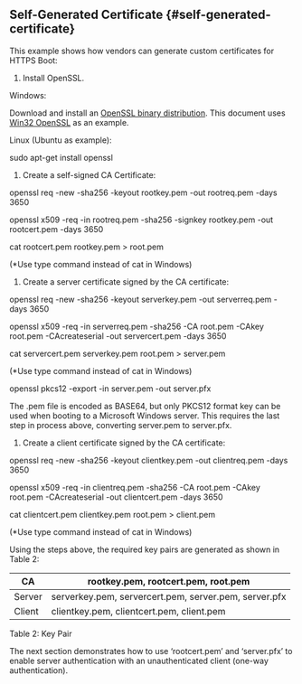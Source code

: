 ## Self-Generated Certificate {#self-generated-certificate}

This example shows how vendors can generate custom certificates for HTTPS Boot:

1.  Install OpenSSL.

Windows:

Download and install an [OpenSSL binary distribution](https://www.openssl.org/community/binaries.html). This document uses [Win32 OpenSSL](https://slproweb.com/products/Win32OpenSSL.html) as an example.

Linux (Ubuntu as example):

sudo apt-get install openssl

1.  Create a self-signed CA Certificate:

openssl req -new -sha256 -keyout rootkey.pem -out rootreq.pem -days 3650

openssl x509 -req -in rootreq.pem -sha256 -signkey rootkey.pem -out rootcert.pem -days 3650

cat rootcert.pem rootkey.pem &gt; root.pem

(*Use type command instead of cat in Windows)

1.  Create a server certificate signed by the CA certificate:

openssl req -new -sha256 -keyout serverkey.pem -out serverreq.pem -days 3650

openssl x509 -req -in serverreq.pem -sha256 -CA root.pem -CAkey root.pem -CAcreateserial -out servercert.pem -days 3650

cat servercert.pem serverkey.pem root.pem &gt; server.pem

(*Use type command instead of cat in Windows)

openssl pkcs12 -export -in server.pem -out server.pfx

The .pem file is encoded as BASE64, but only PKCS12 format key can be used when booting to a Microsoft Windows server. This requires the last step in process above, converting server.pem to server.pfx.

1.  Create a client certificate signed by the CA certificate:

openssl req -new -sha256 -keyout clientkey.pem -out clientreq.pem -days 3650

openssl x509 -req -in clientreq.pem -sha256 -CA root.pem -CAkey root.pem -CAcreateserial -out clientcert.pem -days 3650

cat clientcert.pem clientkey.pem root.pem &gt; client.pem

(*Use type command instead of cat in Windows)

Using the steps above, the required key pairs are generated as shown in Table 2:

| CA | rootkey.pem, rootcert.pem, root.pem |
| --- | --- |
| Server | serverkey.pem, servercert.pem, server.pem, server.pfx |
| Client | clientkey.pem, clientcert.pem, client.pem |

Table 2: Key Pair

The next section demonstrates how to use ‘rootcert.pem’ and ‘server.pfx’ to enable server authentication with an unauthenticated client (one-way authentication).